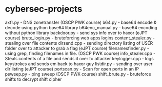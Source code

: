 # cybersec-projects

  axfr.py - DNS zonetransfer (OSCP PWK course)
  b64.py - base64 encode & decode using python base64 library
  b64enc_manual.py - base64 encoding without python library
  backdoor.py - send sys info over to haxor (eJPT course)
  brute_login.py - bruteforcing web apps logins
  content_stealer.py - stealing over file contents
  dirsend.cpp - sending directory listing of USER folder over to attacker to grab a flag (eJPT course)
  filenamesfinder.py - using grep, finding filenames in file. (OSCP PWK course)
  info_stealer.cpp - Steals contents of a file and sends it over to attacker
  keylogger.cpp - logs keystrokes and sends em back to haxor guy
  listdir.py - sending over user dir listing (eJPT course)
  portscan.py - Scan for open ports in an IP
  psweep.py - ping sweep (OSCP PWK course)
  shift_brute.py - bruteforce shifts to decrypt shift cipher  
  
